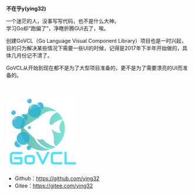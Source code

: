 **不在乎y(ying32)**   

一个迷茫的人，没事写写代码，也不是什么大神。   
学习Go却“跑偏了”，净瞎折腾GUI去了，唉。 
<br />

创建GoVCL（Go Language Visual Component Library）项目也是一时兴起，目的只为解决某些情况下需要一些UI的时候，记得是2017年下半年开始做的，具体几月份记不清了。  

GoVCL从开始到现在都不是为了大型项目准备的，更不是为了需要漂亮的UI而准备的。  

<br />

![logo](/assets/images/logo1.png)  

* Github：https://github.com/ying32 
* Gitee：https://gitee.com/ying32 